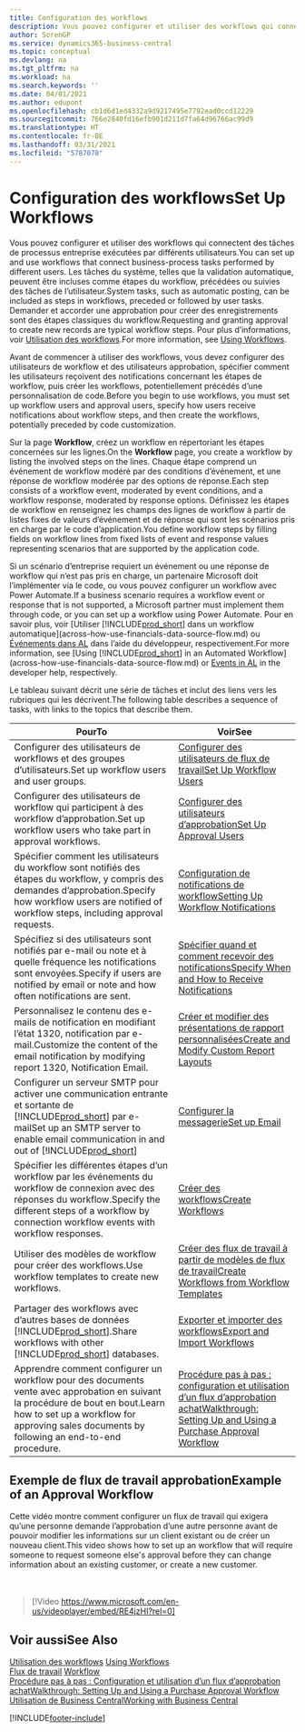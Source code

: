 ```yaml
---
title: Configuration des workflows
description: Vous pouvez configurer et utiliser des workflows qui connectent des tâches de processus entreprise exécutées par différents utilisateurs. Découvrez les différentes étapes à suivre.
author: SorenGP
ms.service: dynamics365-business-central
ms.topic: conceptual
ms.devlang: na
ms.tgt_pltfrm: na
ms.workload: na
ms.search.keywords: ''
ms.date: 04/01/2021
ms.author: edupont
ms.openlocfilehash: cb1d6d1ed4332a9d9217495e7792ead0ccd12229
ms.sourcegitcommit: 766e2840fd16efb901d211d7fa64d96766ac99d9
ms.translationtype: HT
ms.contentlocale: fr-BE
ms.lasthandoff: 03/31/2021
ms.locfileid: "5787070"
---
```

# <a name="set-up-workflows"></a><span data-ttu-id="04e60-104">Configuration des workflows</span><span class="sxs-lookup"><span data-stu-id="04e60-104">Set Up Workflows</span></span>

<span data-ttu-id="04e60-105">Vous pouvez configurer et utiliser des workflows qui connectent des tâches de processus entreprise exécutées par différents utilisateurs.</span><span class="sxs-lookup"><span data-stu-id="04e60-105">You can set up and use workflows that connect business-process tasks performed by different users.</span></span> <span data-ttu-id="04e60-106">Les tâches du système, telles que la validation automatique, peuvent être incluses comme étapes du workflow, précédées ou suivies des tâches de l’utilisateur.</span><span class="sxs-lookup"><span data-stu-id="04e60-106">System tasks, such as automatic posting, can be included as steps in workflows, preceded or followed by user tasks.</span></span> <span data-ttu-id="04e60-107">Demander et accorder une approbation pour créer des enregistrements sont des étapes classiques du workflow.</span><span class="sxs-lookup"><span data-stu-id="04e60-107">Requesting and granting approval to create new records are typical workflow steps.</span></span> <span data-ttu-id="04e60-108">Pour plus d’informations, voir [Utilisation des workflows](across-use-workflows.md).</span><span class="sxs-lookup"><span data-stu-id="04e60-108">For more information, see [Using Workflows](across-use-workflows.md).</span></span>  

 <span data-ttu-id="04e60-109">Avant de commencer à utiliser des workflows, vous devez configurer des utilisateurs de workflow et des utilisateurs approbation, spécifier comment les utilisateurs reçoivent des notifications concernant les étapes de workflow, puis créer les workflows, potentiellement précédés d’une personnalisation de code.</span><span class="sxs-lookup"><span data-stu-id="04e60-109">Before you begin to use workflows, you must set up workflow users and approval users, specify how users receive notifications about workflow steps, and then create the workflows, potentially preceded by code customization.</span></span>  

 <span data-ttu-id="04e60-110">Sur la page **Workflow**, créez un workflow en répertoriant les étapes concernées sur les lignes.</span><span class="sxs-lookup"><span data-stu-id="04e60-110">On the **Workflow** page, you create a workflow by listing the involved steps on the lines.</span></span> <span data-ttu-id="04e60-111">Chaque étape comprend un événement de workflow modéré par des conditions d’événement, et une réponse de workflow modérée par des options de réponse.</span><span class="sxs-lookup"><span data-stu-id="04e60-111">Each step consists of a workflow event, moderated by event conditions, and a workflow response, moderated by response options.</span></span> <span data-ttu-id="04e60-112">Définissez les étapes de workflow en renseignez les champs des lignes de workflow à partir de listes fixes de valeurs d’événement et de réponse qui sont les scénarios pris en charge par le code d’application.</span><span class="sxs-lookup"><span data-stu-id="04e60-112">You define workflow steps by filling fields on workflow lines from fixed lists of event and response values representing scenarios that are supported by the application code.</span></span>  

 <span data-ttu-id="04e60-113">Si un scénario d’entreprise requiert un événement ou une réponse de workflow qui n’est pas pris en charge, un partenaire Microsoft doit l’implémenter via le code, ou vous pouvez configurer un workflow avec Power Automate.</span><span class="sxs-lookup"><span data-stu-id="04e60-113">If a business scenario requires a workflow event or response that is not supported, a Microsoft partner must implement them through code, or you can set up a workflow using Power Automate.</span></span> <span data-ttu-id="04e60-114">Pour en savoir plus, voir [Utiliser [!INCLUDE[prod_short](includes/prod_short.md)] dans un workflow automatique](across-how-use-financials-data-source-flow.md) ou [Événements dans AL](/dynamics365/business-central/dev-itpro/developer/devenv-events-in-al) dans l’aide du développeur, respectivement.</span><span class="sxs-lookup"><span data-stu-id="04e60-114">For more information, see [Using [!INCLUDE[prod_short](includes/prod_short.md)] in an Automated Workflow](across-how-use-financials-data-source-flow.md) or [Events in AL](/dynamics365/business-central/dev-itpro/developer/devenv-events-in-al) in the developer help, respectively.</span></span>

 <span data-ttu-id="04e60-115">Le tableau suivant décrit une série de tâches et inclut des liens vers les rubriques qui les décrivent.</span><span class="sxs-lookup"><span data-stu-id="04e60-115">The following table describes a sequence of tasks, with links to the topics that describe them.</span></span>  

|<span data-ttu-id="04e60-116">**Pour**</span><span class="sxs-lookup"><span data-stu-id="04e60-116">**To**</span></span>|<span data-ttu-id="04e60-117">**Voir**</span><span class="sxs-lookup"><span data-stu-id="04e60-117">**See**</span></span>|  
|------------|-------------|  
|<span data-ttu-id="04e60-118">Configurer des utilisateurs de workflows et des groupes d’utilisateurs.</span><span class="sxs-lookup"><span data-stu-id="04e60-118">Set up workflow users and user groups.</span></span>|[<span data-ttu-id="04e60-119">Configurer des utilisateurs de flux de travail</span><span class="sxs-lookup"><span data-stu-id="04e60-119">Set Up Workflow Users</span></span>](across-how-to-set-up-workflow-users.md)|  
|<span data-ttu-id="04e60-120">Configurer des utilisateurs de workflow qui participent à des workflow d’approbation.</span><span class="sxs-lookup"><span data-stu-id="04e60-120">Set up workflow users who take part in approval workflows.</span></span>|[<span data-ttu-id="04e60-121">Configurer des utilisateurs d’approbation</span><span class="sxs-lookup"><span data-stu-id="04e60-121">Set Up Approval Users</span></span>](across-how-to-set-up-approval-users.md)|  
|<span data-ttu-id="04e60-122">Spécifier comment les utilisateurs du workflow sont notifiés des étapes du workflow, y compris des demandes d’approbation.</span><span class="sxs-lookup"><span data-stu-id="04e60-122">Specify how workflow users are notified of workflow steps, including approval requests.</span></span>|[<span data-ttu-id="04e60-123">Configuration de notifications de workflow</span><span class="sxs-lookup"><span data-stu-id="04e60-123">Setting Up Workflow Notifications</span></span>](across-setting-up-workflow-notifications.md)|  
|<span data-ttu-id="04e60-124">Spécifiez si des utilisateurs sont notifiés par e-mail ou note et à quelle fréquence les notifications sont envoyées.</span><span class="sxs-lookup"><span data-stu-id="04e60-124">Specify if users are notified by email or note and how often notifications are sent.</span></span>|[<span data-ttu-id="04e60-125">Spécifier quand et comment recevoir des notifications</span><span class="sxs-lookup"><span data-stu-id="04e60-125">Specify When and How to Receive Notifications</span></span>](across-how-to-specify-when-and-how-to-receive-notifications.md)|  
|<span data-ttu-id="04e60-126">Personnalisez le contenu des e-mails de notification en modifiant l’état 1320, notification par e-mail.</span><span class="sxs-lookup"><span data-stu-id="04e60-126">Customize the content of the email notification by modifying report 1320, Notification Email.</span></span>|[<span data-ttu-id="04e60-127">Créer et modifier des présentations de rapport personnalisées</span><span class="sxs-lookup"><span data-stu-id="04e60-127">Create and Modify Custom Report Layouts</span></span>](ui-how-create-custom-report-layout.md)|  
|<span data-ttu-id="04e60-128">Configurer un serveur SMTP pour activer une communication entrante et sortante de [!INCLUDE[prod_short](includes/prod_short.md)] par e-mail</span><span class="sxs-lookup"><span data-stu-id="04e60-128">Set up an SMTP server to enable email communication in and out of [!INCLUDE[prod_short](includes/prod_short.md)]</span></span>|[<span data-ttu-id="04e60-129">Configurer la messagerie</span><span class="sxs-lookup"><span data-stu-id="04e60-129">Set up Email</span></span>](admin-how-setup-email.md)|
|<span data-ttu-id="04e60-130">Spécifier les différentes étapes d’un workflow par les événements du workflow de connexion avec des réponses du workflow.</span><span class="sxs-lookup"><span data-stu-id="04e60-130">Specify the different steps of a workflow by connection workflow events with workflow responses.</span></span>|[<span data-ttu-id="04e60-131">Créer des workflows</span><span class="sxs-lookup"><span data-stu-id="04e60-131">Create Workflows</span></span>](across-how-to-create-workflows.md)|  
|<span data-ttu-id="04e60-132">Utiliser des modèles de workflow pour créer des workflows.</span><span class="sxs-lookup"><span data-stu-id="04e60-132">Use workflow templates to create new workflows.</span></span>|[<span data-ttu-id="04e60-133">Créer des flux de travail à partir de modèles de flux de travail</span><span class="sxs-lookup"><span data-stu-id="04e60-133">Create Workflows from Workflow Templates</span></span>](across-how-to-create-workflows-from-workflow-templates.md)|  
|<span data-ttu-id="04e60-134">Partager des workflows avec d’autres bases de données [!INCLUDE[prod_short](includes/prod_short.md)].</span><span class="sxs-lookup"><span data-stu-id="04e60-134">Share workflows with other [!INCLUDE[prod_short](includes/prod_short.md)] databases.</span></span>|[<span data-ttu-id="04e60-135">Exporter et importer des workflows</span><span class="sxs-lookup"><span data-stu-id="04e60-135">Export and Import Workflows</span></span>](across-how-to-export-and-import-workflows.md)|  
|<span data-ttu-id="04e60-136">Apprendre comment configurer un workflow pour des documents vente avec approbation en suivant la procédure de bout en bout.</span><span class="sxs-lookup"><span data-stu-id="04e60-136">Learn how to set up a workflow for approving sales documents by following an end-to-end procedure.</span></span>|[<span data-ttu-id="04e60-137">Procédure pas à pas : configuration et utilisation d’un flux d’approbation achat</span><span class="sxs-lookup"><span data-stu-id="04e60-137">Walkthrough: Setting Up and Using a Purchase Approval Workflow</span></span>](walkthrough-setting-up-and-using-a-purchase-approval-workflow.md)|  

## <a name="example-of-an-approval-workflow"></a><span data-ttu-id="04e60-138">Exemple de flux de travail approbation</span><span class="sxs-lookup"><span data-stu-id="04e60-138">Example of an Approval Workflow</span></span>
<span data-ttu-id="04e60-139">Cette vidéo montre comment configurer un flux de travail qui exigera qu’une personne demande l’approbation d’une autre personne avant de pouvoir modifier les informations sur un client existant ou de créer un nouveau client.</span><span class="sxs-lookup"><span data-stu-id="04e60-139">This video shows how to set up an workflow that will require someone to request someone else's approval before they can change information about an existing customer, or create a new customer.</span></span>  
<br><br>  

> [!Video https://www.microsoft.com/en-us/videoplayer/embed/RE4jzHI?rel=0]

## <a name="see-also"></a><span data-ttu-id="04e60-140">Voir aussi</span><span class="sxs-lookup"><span data-stu-id="04e60-140">See Also</span></span>  
 <span data-ttu-id="04e60-141">[Utilisation des workflows](across-use-workflows.md) </span><span class="sxs-lookup"><span data-stu-id="04e60-141">[Using Workflows](across-use-workflows.md) </span></span>  
 <span data-ttu-id="04e60-142">[Flux de travail](across-workflow.md) </span><span class="sxs-lookup"><span data-stu-id="04e60-142">[Workflow](across-workflow.md) </span></span>  
 [<span data-ttu-id="04e60-143">Procédure pas à pas : Configuration et utilisation d’un flux d’approbation achat</span><span class="sxs-lookup"><span data-stu-id="04e60-143">Walkthrough: Setting Up and Using a Purchase Approval Workflow</span></span>](walkthrough-setting-up-and-using-a-purchase-approval-workflow.md)  
 [<span data-ttu-id="04e60-144">Utilisation de Business Central</span><span class="sxs-lookup"><span data-stu-id="04e60-144">Working with Business Central</span></span>](ui-work-product.md)


[!INCLUDE[footer-include](includes/footer-banner.md)]